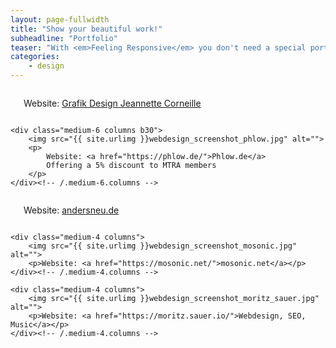 ```yaml
---
layout: page-fullwidth
title: "Show your beautiful work!"
subheadline: "Portfolio"
teaser: "With <em>Feeling Responsive</em> you don't need a special portfolio template. Just check out the great possibilities of the <a href='http://foundation.zurb.com/docs/components/grid.html'>foundation grid</a> and experiment with it."
categories:
    - design
---
```

<!--more-->

<div class="row t60">
    <div class="medium-6 columns b30">
        <img src="{{ site.urlimg }}webdesign_screenshot_jcorneille.jpg" alt="">
        <p>Website: <a href="http://jcorneille.de">Grafik Design Jeannette Corneille</a></p>
    </div><!-- /.medium-6.columns -->

    <div class="medium-6 columns b30">
        <img src="{{ site.urlimg }}webdesign_screenshot_phlow.jpg" alt="">
        <p>
            Website: <a href="https://phlow.de/">Phlow.de</a>
            Offering a 5% discount to MTRA members
        </p>
    </div><!-- /.medium-6.columns -->
</div><!-- /.row -->


<div class="row t30">
    <div class="medium-4 columns">
        <img src="{{ site.urlimg }}webdesign_screenshot_andersneu.jpg" alt="">
        <p>Website: <a href="https://andersneu.de/">andersneu.de</a></p>
    </div><!-- /.medium-4.columns -->

    <div class="medium-4 columns">
        <img src="{{ site.urlimg }}webdesign_screenshot_mosonic.jpg" alt="">
        <p>Website: <a href="https://mosonic.net/">mosonic.net</a></p>
    </div><!-- /.medium-4.columns -->

    <div class="medium-4 columns">
        <img src="{{ site.urlimg }}webdesign_screenshot_moritz_sauer.jpg" alt="">
        <p>Website: <a href="https://moritz.sauer.io/">Webdesign, SEO, Music</a></p>
    </div><!-- /.medium-4.columns -->
</div><!-- /.row -->

